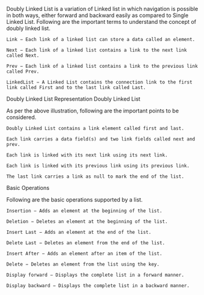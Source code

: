 Doubly Linked List is a variation of Linked list in which navigation is possible in both ways, either forward and backward easily as compared to Single Linked List. Following are the important terms to understand the concept of doubly linked list.

    Link − Each link of a linked list can store a data called an element.

    Next − Each link of a linked list contains a link to the next link called Next.

    Prev − Each link of a linked list contains a link to the previous link called Prev.

    LinkedList − A Linked List contains the connection link to the first link called First and to the last link called Last.

Doubly Linked List Representation
Doubly Linked List

As per the above illustration, following are the important points to be considered.

    Doubly Linked List contains a link element called first and last.

    Each link carries a data field(s) and two link fields called next and prev.

    Each link is linked with its next link using its next link.

    Each link is linked with its previous link using its previous link.

    The last link carries a link as null to mark the end of the list.

Basic Operations

Following are the basic operations supported by a list.

    Insertion − Adds an element at the beginning of the list.

    Deletion − Deletes an element at the beginning of the list.

    Insert Last − Adds an element at the end of the list.

    Delete Last − Deletes an element from the end of the list.

    Insert After − Adds an element after an item of the list.

    Delete − Deletes an element from the list using the key.

    Display forward − Displays the complete list in a forward manner.

    Display backward − Displays the complete list in a backward manner.

